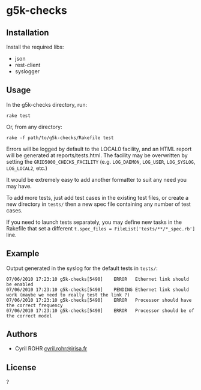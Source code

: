 # g5k-checks

## Installation
Install the required libs:

* json
* rest-client
* syslogger

## Usage
In the g5k-checks directory, run:

    rake test

Or, from any directory:

    rake -f path/to/g5k-checks/Rakefile test

Errors will be logged by default to the LOCAL0 facility, and an HTML report will be generated at reports/tests.html. The facility may be overwritten by setting the `GRID5000_CHECKS_FACILITY` (e.g. `LOG_DAEMON`, `LOG_USER`, `LOG_SYSLOG`, `LOG_LOCAL2`, etc.)

It would be extremely easy to add another formatter to suit any need you may have.

To add more tests, just add test cases in the existing test files, or create a new directory in `tests/` then a new spec file containing any number of test cases.

If you need to launch tests separately, you may define new tasks in the Rakefile that set a different `t.spec_files = FileList['tests/**/*_spec.rb']` line.

## Example
Output generated in the syslog for the default tests in `tests/`:

    07/06/2010 17:23:10	g5k-checks[5490]	ERROR	Ethernet link should be enabled
    07/06/2010 17:23:10	g5k-checks[5490]	PENDING	Ethernet link should work (maybe we need to really test the link ?)
    07/06/2010 17:23:10	g5k-checks[5490]	ERROR	Processor should have the correct frequency
    07/06/2010 17:23:10	g5k-checks[5490]	ERROR	Processor should be of the correct model

## Authors

* Cyril ROHR <cyril.rohr@irisa.fr>

## License
?

